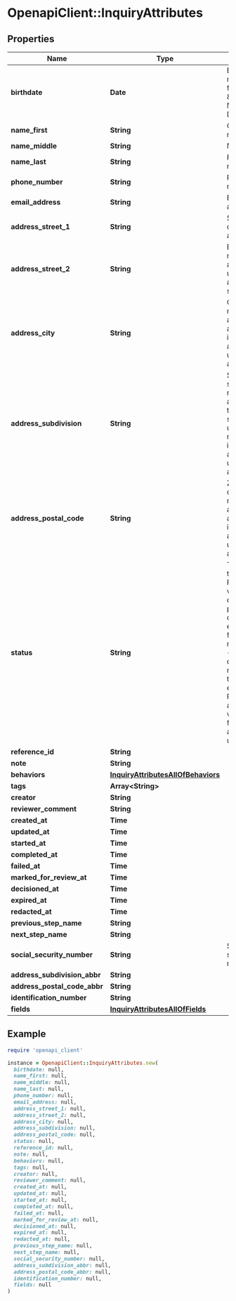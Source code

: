 # OpenapiClient::InquiryAttributes

## Properties

| Name | Type | Description | Notes |
| ---- | ---- | ----------- | ----- |
| **birthdate** | **Date** | Birthdate, must be in the format \&quot;YYYY-MM-DD\&quot;. | [optional] |
| **name_first** | **String** | Given or first name. | [optional] |
| **name_middle** | **String** | Middle name. | [optional] |
| **name_last** | **String** | Family or last name. | [optional] |
| **phone_number** | **String** | Phone number. | [optional] |
| **email_address** | **String** | Email address. | [optional] |
| **address_street_1** | **String** | Street name of residence address. | [optional] |
| **address_street_2** | **String** | Extension of residence address, usually apartment or suite number. | [optional] |
| **address_city** | **String** | City of residence address. Not all international addresses use this attribute. | [optional] |
| **address_subdivision** | **String** | State or subdivision of residence address. In the US, this should be the unabbreviated name. Not all international addresses use this attribute. | [optional] |
| **address_postal_code** | **String** | ZIP or postal code of residence address. Not all international addresses use this attribute. | [optional] |
| **status** | **String** | The status of the Inquiry  Possible values: - created - pending - completed - expired - failed - needs_review - approved - declined  Do not assume this is a static enumeration; Persona may add new values in the future without a versioned update. | [optional] |
| **reference_id** | **String** |  | [optional] |
| **note** | **String** |  | [optional] |
| **behaviors** | [**InquiryAttributesAllOfBehaviors**](InquiryAttributesAllOfBehaviors.md) |  | [optional] |
| **tags** | **Array&lt;String&gt;** |  | [optional] |
| **creator** | **String** |  | [optional] |
| **reviewer_comment** | **String** |  | [optional] |
| **created_at** | **Time** |  | [optional] |
| **updated_at** | **Time** |  | [optional] |
| **started_at** | **Time** |  | [optional] |
| **completed_at** | **Time** |  | [optional] |
| **failed_at** | **Time** |  | [optional] |
| **marked_for_review_at** | **Time** |  | [optional] |
| **decisioned_at** | **Time** |  | [optional] |
| **expired_at** | **Time** |  | [optional] |
| **redacted_at** | **Time** |  | [optional] |
| **previous_step_name** | **String** |  | [optional] |
| **next_step_name** | **String** |  | [optional] |
| **social_security_number** | **String** | Social security number. | [optional] |
| **address_subdivision_abbr** | **String** |  | [optional] |
| **address_postal_code_abbr** | **String** |  | [optional] |
| **identification_number** | **String** |  | [optional] |
| **fields** | [**InquiryAttributesAllOfFields**](InquiryAttributesAllOfFields.md) |  | [optional] |

## Example

```ruby
require 'openapi_client'

instance = OpenapiClient::InquiryAttributes.new(
  birthdate: null,
  name_first: null,
  name_middle: null,
  name_last: null,
  phone_number: null,
  email_address: null,
  address_street_1: null,
  address_street_2: null,
  address_city: null,
  address_subdivision: null,
  address_postal_code: null,
  status: null,
  reference_id: null,
  note: null,
  behaviors: null,
  tags: null,
  creator: null,
  reviewer_comment: null,
  created_at: null,
  updated_at: null,
  started_at: null,
  completed_at: null,
  failed_at: null,
  marked_for_review_at: null,
  decisioned_at: null,
  expired_at: null,
  redacted_at: null,
  previous_step_name: null,
  next_step_name: null,
  social_security_number: null,
  address_subdivision_abbr: null,
  address_postal_code_abbr: null,
  identification_number: null,
  fields: null
)
```


